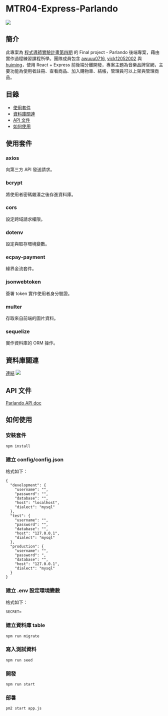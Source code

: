 # MTR04-Express-Parlando
![](https://i.imgur.com/jqlYdUm.png)

## 簡介
此專案為 [程式導師實驗計畫第四期](https://github.com/Lidemy/mentor-program-4th) 的 Final project - Parlando 後端專案，藉由實作過程練習課程所學。團隊成員包含 [awuuu0716](https://github.com/awuuu0716), [vick12052002](https://github.com/vick12052002) 與 [huiming](https://github.com/hero19931012)，使用 React + Express 前後端分離開發，專案主題為音樂品牌官網，主要功能為使用者註冊、查看商品、加入購物車、結帳，管理員可以上架與管理商品。

## 目錄
- [使用套件](#使用套件)
- [資料庫關連](#資料庫關連)
- [API 文件](#API-文件)
- [如何使用](#如何使用)

## 使用套件
### axios
向第三方 API 發送請求。

### bcrypt
將使用者密碼雜湊之後存進資料庫。

### cors
設定跨域請求權限。

### dotenv
設定與取存環境變數。

### ecpay-payment
綠界金流套件。

### jsonwebtoken
簽署 token 實作使用者身分驗證。

### multer
存取來自前端的圖片資料。

### sequelize
實作資料庫的 ORM 操作。


## 資料庫關連

[連結](https://drawsql.app/lidemyfinalproject/diagrams/finalproject-db)
![](https://i.imgur.com/ZdTnG5e.png)

## API 文件
[Parlando API doc](https://hackmd.io/@GL7n1a5oR9-4-AueB1TGEw/BJS6xUipw)

## 如何使用
### 安裝套件
```bash=
npm install
```

### 建立 config/config.json
格式如下：
```json=
{
  "development": {
    "username": "",
    "password": "",
    "database": "",
    "host": "localhost",
    "dialect": "mysql"
  },
  "test": {
    "username": "",
    "password": "",
    "database": "",
    "host": "127.0.0.1",
    "dialect": "mysql"
  },
  "production": {
    "username": "",
    "password": ",
    "database": "",
    "host": "127.0.0.1",
    "dialect": "mysql"
  }
}
```
### 建立 .env 設定環境變數
格式如下：
```bash=
SECRET=
```

### 建立資料庫 table
```bash=
npm run migrate
```

### 寫入測試資料
```bash=
npm run seed
```

### 開發
```bash=
npm run start
```

### 部暑
```bash=
pm2 start app.js
```
